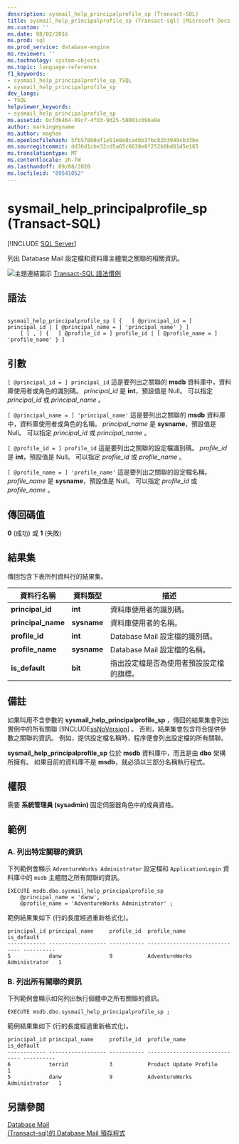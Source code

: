 ```yaml
---
description: sysmail_help_principalprofile_sp (Transact-SQL)
title: sysmail_help_principalprofile_sp (Transact-sql) |Microsoft Docs
ms.custom: ''
ms.date: 08/02/2016
ms.prod: sql
ms.prod_service: database-engine
ms.reviewer: ''
ms.technology: system-objects
ms.topic: language-reference
f1_keywords:
- sysmail_help_principalprofile_sp_TSQL
- sysmail_help_principalprofile_sp
dev_langs:
- TSQL
helpviewer_keywords:
- sysmail_help_principalprofile_sp
ms.assetid: 0cfd6464-09c7-4f03-9d25-58001c096a9e
author: markingmyname
ms.author: maghan
ms.openlocfilehash: 5fb578b0af1e51e8e8ca4bb37bc82b3949cb33be
ms.sourcegitcommit: dd36d1cbe32cd5a65c6638e8f252b0bd8145e165
ms.translationtype: MT
ms.contentlocale: zh-TW
ms.lasthandoff: 09/08/2020
ms.locfileid: "89541052"
---
```

# <a name="sysmail_help_principalprofile_sp-transact-sql"></a>sysmail_help_principalprofile_sp (Transact-SQL)
[!INCLUDE [SQL Server](../../includes/applies-to-version/sqlserver.md)]

  列出 Database Mail 設定檔和資料庫主體間之關聯的相關資訊。  
  
 
 ![主題連結圖示](../../database-engine/configure-windows/media/topic-link.gif "主題連結圖示") [Transact-SQL 語法慣例](../../t-sql/language-elements/transact-sql-syntax-conventions-transact-sql.md)  
  
## <a name="syntax"></a>語法  
  
```  
  
sysmail_help_principalprofile_sp [ {   [ @principal_id = ] principal_id | [ @principal_name = ] 'principal_name' } ]  
    [ [ , ] {   [ @profile_id = ] profile_id | [ @profile_name = ] 'profile_name' } ]  
```  
  
## <a name="arguments"></a>引數  
`[ @principal_id = ] principal_id` 這是要列出之關聯的 **msdb** 資料庫中，資料庫使用者或角色的識別碼。 *principal_id* 是 **int**，預設值是 Null。 可以指定 *principal_id* 或 *principal_name* 。  
  
`[ @principal_name = ] 'principal_name'` 這是要列出之關聯的 **msdb** 資料庫中，資料庫使用者或角色的名稱。 *principal_name* 是 **sysname**，預設值是 Null。 可以指定 *principal_id* 或 *principal_name* 。  
  
`[ @profile_id = ] profile_id` 這是要列出之關聯的設定檔識別碼。 *profile_id* 是 **int**，預設值是 Null。 可以指定 *profile_id* 或 *profile_name* 。  
  
`[ @profile_name = ] 'profile_name'` 這是要列出之關聯的設定檔名稱。 *profile_name* 是 **sysname**，預設值是 Null。 可以指定 *profile_id* 或 *profile_name* 。  
  
## <a name="return-code-values"></a>傳回碼值  
 **0** (成功) 或 **1** (失敗)   
  
## <a name="result-sets"></a>結果集  
 傳回包含下表所列資料行的結果集。  
  
| 資料行名稱 | 資料類型 | 描述 |
| ----------- | --------- | ----------- |
|**principal_id**|**int**|資料庫使用者的識別碼。|  
|**principal_name**|**sysname**|資料庫使用者的名稱。|  
|**profile_id**|**int**|Database Mail 設定檔的識別碼。|  
|**profile_name**|**sysname**|Database Mail 設定檔的名稱。|  
|**is_default**|**bit**|指出設定檔是否為使用者預設設定檔的旗標。|  
  
## <a name="remarks"></a>備註  
 如果叫用不含參數的 **sysmail_help_principalprofile_sp** ，傳回的結果集會列出實例中的所有關聯 [!INCLUDE[ssNoVersion](../../includes/ssnoversion-md.md)] 。 否則，結果集會包含符合提供參數之關聯的資訊。 例如，提供設定檔名稱時，程序便會列出設定檔的所有關聯。  
  
 **sysmail_help_principalprofile_sp** 位於 **msdb** 資料庫中，而且是由 **dbo** 架構所擁有。 如果目前的資料庫不是 **msdb**，就必須以三部分名稱執行程式。  
  
## <a name="permissions"></a>權限  
 需要 **系統管理員 (sysadmin)** 固定伺服器角色中的成員資格。  
  
## <a name="examples"></a>範例  
  
### <a name="a-listing-information-for-a-specific-association"></a>A. 列出特定關聯的資訊  
 下列範例會顯示 `AdventureWorks Administrator` 設定檔和 `ApplicationLogin` 資料庫中的 `msdb` 主體間之所有關聯的資訊。  
  
```  
EXECUTE msdb.dbo.sysmail_help_principalprofile_sp  
    @principal_name = 'danw',  
    @profile_name = 'AdventureWorks Administrator' ;  
```  
  
 範例結果集如下 (行的長度經過重新格式化)。  
  
```  
principal_id principal_name     profile_id  profile_name                   is_default  
------------ ------------------ ----------- ------------------------------ ----------  
5            danw               9           AdventureWorks Administrator   1  
```  
  
### <a name="b-listing-information-for-all-associations"></a>B. 列出所有關聯的資訊  
 下列範例會顯示如何列出執行個體中之所有關聯的資訊。  
  
```  
EXECUTE msdb.dbo.sysmail_help_principalprofile_sp ;  
```  
  
 範例結果集如下 (行的長度經過重新格式化)。  
  
```  
principal_id principal_name     profile_id  profile_name                   is_default  
------------ ------------------ ----------- ------------------------------ ----------  
6            terrid             3           Product Update Profile         1  
5            danw               9           AdventureWorks Administrator   1  
```  
  
## <a name="see-also"></a>另請參閱  
 [Database Mail](../../relational-databases/database-mail/database-mail.md)   
 [&#40;Transact-sql&#41;的 Database Mail 預存程式 ](../../relational-databases/system-stored-procedures/database-mail-stored-procedures-transact-sql.md)  
  
  

